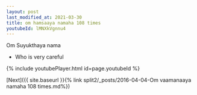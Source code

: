 ```yaml
---
layout: post
last_modified_at: 2021-03-30
title: om hamsaaya namaha 108 times
youtubeId: lMNXkVgnnu4
---
```

 
 
Om Suyukthaya nama 
 
 -  Who is very careful 
 
  
 
  
 
 
 
 
 
 


{% include youtubePlayer.html id=page.youtubeId %}
 
[Next]({{ site.baseurl }}{% link  split2/_posts/2016-04-04-Om vaamanaaya namaha 108 times.md%})
 
